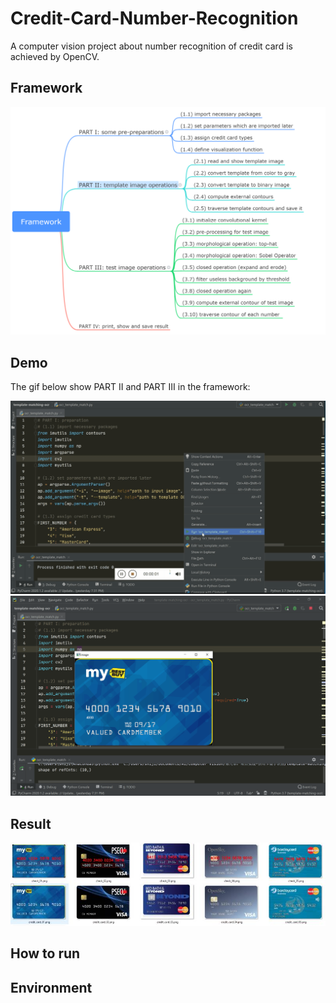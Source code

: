 # Credit-Card-Number-Recognition
A computer vision project about number recognition of credit card is achieved by OpenCV.


## Framework
<div align="center">
<img src="https://github.com/JimengShi/Credit-Card-Number-Recognition/blob/master/images/Framework.png" alt="Framework" >
</div>


## Demo
The gif below show PART II and PART III in the framework:
<div align="center">
<img src="https://github.com/JimengShi/Credit-Card-Number-Recognition/blob/master/images/part2.gif" alt="part2" >
</div>

<div align="center">
<img src="https://github.com/JimengShi/Credit-Card-Number-Recognition/blob/master/images/part3.gif" alt="part3" >
</div>

## Result
<div align="center">
<img src="https://github.com/JimengShi/Credit-Card-Number-Recognition/blob/master/images/result.jpg" alt="result" >
</div>


## How to run
**Environment**
-
